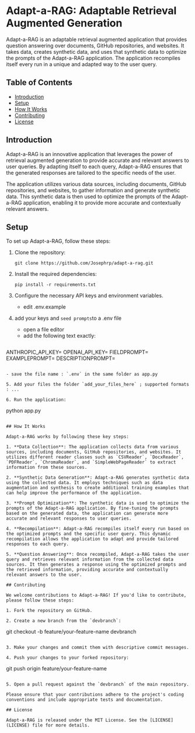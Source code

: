 # Adapt-a-RAG: Adaptable Retrieval Augmented Generation

Adapt-a-RAG is an adaptable retrieval augmented application that provides question answering over documents, GitHub repositories, and websites. It takes data, creates synthetic data, and uses that synthetic data to optimize the prompts of the Adapt-a-RAG application. The application recompiles itself every run in a unique and adapted way to the user query.

## Table of Contents

- [Introduction](#introduction)
- [Setup](#setup)
- [How It Works](#how-it-works)
- [Contributing](#contributing)
- [License](#license)

## Introduction

Adapt-a-RAG is an innovative application that leverages the power of retrieval augmented generation to provide accurate and relevant answers to user queries. By adapting itself to each query, Adapt-a-RAG ensures that the generated responses are tailored to the specific needs of the user.

The application utilizes various data sources, including documents, GitHub repositories, and websites, to gather information and generate synthetic data. This synthetic data is then used to optimize the prompts of the Adapt-a-RAG application, enabling it to provide more accurate and contextually relevant answers.

## Setup

To set up Adapt-a-RAG, follow these steps:

1. Clone the repository:
   ```
   git clone https://github.com/Josephrp/adapt-a-rag.git
   ```

2. Install the required dependencies:
   ```
   pip install -r requirements.txt
   ```

3. Configure the necessary API keys and environment variables.
      - edit .env.example

4. add your keys and `seed prompts`to a .env file
   - open a file editor
   - add the following text exactly:
   ```
ANTHROPIC_API_KEY=
OPENAI_API_KEY=
FIELDPROMPT=
EXAMPLEPROMPT=
DESCRIPTIONPROMPT=
   ```
   
   - save the file name : `.env` in the same folder as app.py

5. Add your files the folder `add_your_files_here` ; supported formats : ...

6. Run the application:
   ```
   python app.py
   ```

## How It Works

Adapt-a-RAG works by following these key steps:

1. **Data Collection**: The application collects data from various sources, including documents, GitHub repositories, and websites. It utilizes different reader classes such as `CSVReader`, `DocxReader`, `PDFReader`, `ChromaReader`, and `SimpleWebPageReader` to extract information from these sources.

2. **Synthetic Data Generation**: Adapt-a-RAG generates synthetic data using the collected data. It employs techniques such as data augmentation and synthesis to create additional training examples that can help improve the performance of the application.

3. **Prompt Optimization**: The synthetic data is used to optimize the prompts of the Adapt-a-RAG application. By fine-tuning the prompts based on the generated data, the application can generate more accurate and relevant responses to user queries.

4. **Recompilation**: Adapt-a-RAG recompiles itself every run based on the optimized prompts and the specific user query. This dynamic recompilation allows the application to adapt and provide tailored responses to each query.

5. **Question Answering**: Once recompiled, Adapt-a-RAG takes the user query and retrieves relevant information from the collected data sources. It then generates a response using the optimized prompts and the retrieved information, providing accurate and contextually relevant answers to the user.

## Contributing

We welcome contributions to Adapt-a-RAG! If you'd like to contribute, please follow these steps:

1. Fork the repository on GitHub.

2. Create a new branch from the `devbranch`:
   ```
   git checkout -b feature/your-feature-name devbranch
   ```

3. Make your changes and commit them with descriptive commit messages.

4. Push your changes to your forked repository:
   ```
   git push origin feature/your-feature-name
   ```

5. Open a pull request against the `devbranch` of the main repository.

Please ensure that your contributions adhere to the project's coding conventions and include appropriate tests and documentation.

## License

Adapt-a-RAG is released under the MIT License. See the [LICENSE](LICENSE) file for more details.